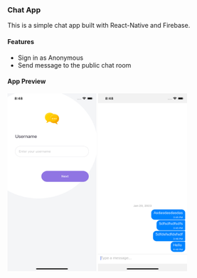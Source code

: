 ### Chat App

This is a simple chat app built with React-Native and Firebase.

#### Features

- Sign in as Anonymous
- Send message to the public chat room

#### App Preview
<p float="left">
    <img src="images/preview1.png" width="200" height="400"/>
    <img src="images/preview2.png" width="200" height="400"/>
</p>
